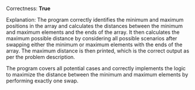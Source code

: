 Correctness: **True**

Explanation: 
The program correctly identifies the minimum and maximum positions in the array and calculates the distances between the minimum and maximum elements and the ends of the array. It then calculates the maximum possible distance by considering all possible scenarios after swapping either the minimum or maximum elements with the ends of the array. The maximum distance is then printed, which is the correct output as per the problem description. 

The program covers all potential cases and correctly implements the logic to maximize the distance between the minimum and maximum elements by performing exactly one swap.